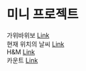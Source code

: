 # 미니 프로젝트

가위바위보 [Link](https://rock-scissors-papper-react-sa.netlify.app/)  
현재 위치의 날씨 [Link](https://rock-scissors-papper-react-sa.netlify.app/)  
H&M [Link](https://rock-scissors-papper-react-sa.netlify.app/)  
카운트 [Link](https://redux-counter-react-sa.netlify.app/)
